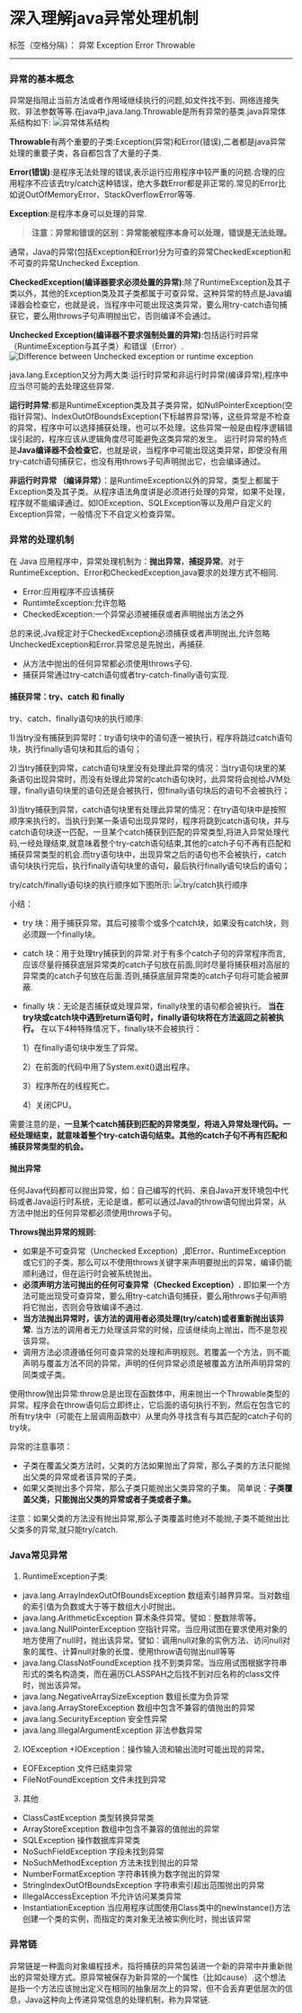 # 深入理解java异常处理机制

标签（空格分隔）： 异常 Exception Error Throwable

---


### 异常的基本概念
异常是指阻止当前方法或者作用域继续执行的问题,如文件找不到、网络连接失败、非法参数等等.在java中,java.lang.Throwable是所有异常的基类.java异常体系结构如下:
![异常体系结构](../../img/exception/exception_01.jpg)

**Throwable**有两个重要的子类:Exception(异常)和Error(错误),二者都是java异常处理的重要子类，各自都包含了大量的子类.

  **Error(错误)**:是程序无法处理的错误,表示运行应用程序中较严重的问题.合理的应用程序不应该去try/catch这种错误，绝大多数Error都是非正常的.常见的Error比如说OutOfMemoryError、StackOverflowError等等.

  **Exception**:是程序本身可以处理的异常.
>**注意：异常和错误的区别：异常能被程序本身可以处理，错误是无法处理。**

通常，Java的异常(包括Exception和Error)分为可查的异常CheckedException和不可查的异常Unchecked Exception.  

**CheckedException(编译器要求必须处置的异常)**:除了RuntimeException及其子类以外，其他的Exception类及其子类都属于可查异常。这种异常的特点是Java编译器会检查它，也就是说，当程序中可能出现这类异常，要么用try-catch语句捕获它，要么用throws子句声明抛出它，否则编译不会通过。

**Unchecked Exception(编译器不要求强制处置的异常)**:包括运行时异常（RuntimeException与其子类）和错误（Error）.
![Difference between Unchecked exception or runtime exception](../../img/exception/exception_02.jpg)

java.lang.Exception又分为两大类:运行时异常和非运行时异常(编译异常),程序中应当尽可能的去处理这些异常.

**运行时异常**:都是RuntimeException类及其子类异常，如NullPointerException(空指针异常)、IndexOutOfBoundsException(下标越界异常)等，这些异常是不检查的异常，程序中可以选择捕获处理，也可以不处理。这些异常一般是由程序逻辑错误引起的，程序应该从逻辑角度尽可能避免这类异常的发生。
运行时异常的特点是**Java编译器不会检查它**，也就是说，当程序中可能出现这类异常，即使没有用try-catch语句捕获它，也没有用throws子句声明抛出它，也会编译通过。

**非运行时异常 （编译异常）**：是RuntimeException以外的异常，类型上都属于Exception类及其子类。从程序语法角度讲是必须进行处理的异常，如果不处理，程序就不能编译通过。如IOException、SQLException等以及用户自定义的Exception异常，一般情况下不自定义检查异常。
### 异常的处理机制
在 Java 应用程序中，异常处理机制为：**抛出异常**，**捕捉异常**。对于RuntimeException、Error和CheckedException,java要求的处理方式不相同.

+ Error:应用程序不应该捕获
+ RuntimteException:允许忽略
+ CheckedException:一个异常必须被捕获或者声明抛出方法之外

总的来说,Jva规定对于CheckedException必须捕获或者声明抛出,允许忽略UncheckedException和Error.异常总是先抛出，再捕获.

- 从方法中抛出的任何异常都必须使用throws子句.
- 捕获异常通过try-catch语句或者try-catch-finally语句实现.

#### 捕获异常：try、catch 和 finally
try、catch、finally语句块的执行顺序:

1)当try没有捕获到异常时：try语句块中的语句逐一被执行，程序将跳过catch语句块，执行finally语句块和其后的语句；

2)当try捕获到异常，catch语句块里没有处理此异常的情况：当try语句块里的某条语句出现异常时，而没有处理此异常的catch语句块时，此异常将会抛给JVM处理，finally语句块里的语句还是会被执行，但finally语句块后的语句不会被执行；

3)当try捕获到异常，catch语句块里有处理此异常的情况：在try语句块中是按照顺序来执行的，当执行到某一条语句出现异常时，程序将跳到catch语句块，并与catch语句块逐一匹配，一旦某个catch捕获到匹配的异常类型,将进入异常处理代码,一经处理结束,就意味着整个try-catch语句结束,其他的catch子句不再有匹配和捕获异常类型的机会.而try语句块中，出现异常之后的语句也不会被执行，catch语句块执行完后，执行finally语句块里的语句，最后执行finally语句块后的语句；

try/catch/finally语句块的执行顺序如下图所示:
![try/catch执行顺序](../../img/exception/exception_03.jpg)

小结：

+ try 块：用于捕获异常。其后可接零个或多个catch块，如果没有catch块，则必须跟一个finally块。
+ catch 块：用于处理try捕获到的异常.对于有多个catch子句的异常程序而言,应该尽量将捕获底层异常类的catch子句放在前面,同时尽量将捕获相对高层的异常类的catch子句放在后面.否则,捕获底层异常类的catch子句将可能会被屏蔽.
+ finally 块：无论是否捕获或处理异常，finally块里的语句都会被执行。 **当在try块或catch块中遇到return语句时，finally语句块将在方法返回之前被执行。** 在以下4种特殊情况下，finally块不会被执行：

   1）在finally语句块中发生了异常。

   2）在前面的代码中用了System.exit()退出程序。

   3）程序所在的线程死亡。

   4）关闭CPU。

需要注意的是，**一旦某个catch捕获到匹配的异常类型，将进入异常处理代码。一经处理结束，就意味着整个try-catch语句结束。其他的catch子句不再有匹配和捕获异常类型的机会。**
#### 抛出异常
任何Java代码都可以抛出异常，如：自己编写的代码、来自Java开发环境包中代码或者Java运行时系统，无论是谁，都可以通过Java的throw语句抛出异常，从方法中抛出的任何异常都必须使用throws子句。

  **Throws抛出异常的规则:**
+  如果是不可查异常（Unchecked Exception）,即Error、RuntimeException或它们的子类，那么可以不使用throws关键字来声明要抛出的异常，编译仍能顺利通过，但在运行时会被系统抛出。
+  **必须声明方法可抛出的任何可查异常（Checked Exception）.** 即如果一个方法可能出现受可查异常，要么用try-catch语句捕获，要么用throws子句声明将它抛出，否则会导致编译不通过.
+  **当方法抛出异常时，该方法的调用者必须处理(try/catch)或者重新抛出该异常.** 当方法的调用者无力处理该异常的时候，应该继续向上抛出，而不是忽视该异常。
+  调用方法必须遵循任何可查异常的处理和声明规则。若覆盖一个方法，则不能声明与覆盖方法不同的异常。声明的任何异常必须是被覆盖方法所声明异常的同类或子类。

  使用throw抛出异常:throw总是出现在函数体中，用来抛出一个Throwable类型的异常。程序会在throw语句后立即终止，它后面的语句执行不到，然后在包含它的所有try块中（可能在上层调用函数中）从里向外寻找含有与其匹配的catch子句的try块。

异常的注意事项：
+ 子类在覆盖父类方法时，父类的方法如果抛出了异常，那么子类的方法只能抛出父类的异常或者该异常的子类。
+ 如果父类抛出多个异常，那么子类只能抛出父类异常的子集。
  简单说：**子类覆盖父类，只能抛出父类的异常或者子类或者子集。**

注意：如果父类的方法没有抛出异常,那么子类覆盖时绝对不能抛,子类不能抛出比父类多的异常,就只能try/catch.
### Java常见异常
1. RuntimeException子类:
+ java.lang.ArrayIndexOutOfBoundsException
    数组索引越界异常。当对数组的索引值为负数或大于等于数组大小时抛出。
+ java.lang.ArithmeticException
    算术条件异常。譬如：整数除零等。
+ java.lang.NullPointerException
    空指针异常。当应用试图在要求使用对象的地方使用了null时，抛出该异常。譬如：调用null对象的实例方法、访问null对象的属性、计算null对象的长度、使用throw语句抛出null等等
+ java.lang.ClassNotFoundException
    找不到类异常。当应用试图根据字符串形式的类名构造类，而在遍历CLASSPAH之后找不到对应名称的class文件时，抛出该异常。
+ java.lang.NegativeArraySizeException  数组长度为负异常
+ java.lang.ArrayStoreException 数组中包含不兼容的值抛出的异常
+ java.lang.SecurityException 安全性异常
+ java.lang.IllegalArgumentException 非法参数异常
2. IOException
  +IOException：操作输入流和输出流时可能出现的异常。
+ EOFException   文件已结束异常
+ FileNotFoundException   文件未找到异常
3. 其他
+ ClassCastException    类型转换异常类
+ ArrayStoreException  数组中包含不兼容的值抛出的异常
+ SQLException   操作数据库异常类
+ NoSuchFieldException   字段未找到异常
+ NoSuchMethodException   方法未找到抛出的异常
+ NumberFormatException    字符串转换为数字抛出的异常
+ StringIndexOutOfBoundsException 字符串索引超出范围抛出的异常
+ IllegalAccessException  不允许访问某类异常
+ InstantiationException  当应用程序试图使用Class类中的newInstance()方法创建一个类的实例，而指定的类对象无法被实例化时，抛出该异常
### 异常链
异常链是一种面向对象编程技术，指将捕获的异常包装进一个新的异常中并重新抛出的异常处理方式。原异常被保存为新异常的一个属性（比如cause）.这个想法是指一个方法应该抛出定义在相同的抽象层次上的异常，但不会丢弃更低层次的信息，Java这种向上传递异常信息的处理机制，称为异常链.
